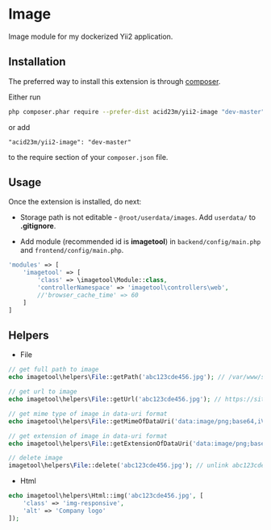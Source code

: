 Image
=====
Image module for my dockerized Yii2 application.

Installation
------------

The preferred way to install this extension is through [composer](http://getcomposer.org/download/).

Either run

```bash
php composer.phar require --prefer-dist acid23m/yii2-image "dev-master"
```

or add

```
"acid23m/yii2-image": "dev-master"
```

to the require section of your `composer.json` file.


Usage
-----

Once the extension is installed, do next:

- Storage path is not editable - `@root/userdata/images`.
Add `userdata/` to **.gitignore**.


- Add module (recommended id is **imagetool**) in `backend/config/main.php` and `frontend/config/main.php`.

```php
'modules' => [
    'imagetool' => [
        'class' => \imagetool\Module::class,
        'controllerNamespace' => 'imagetool\controllers\web',
        //'browser_cache_time' => 60
    ]
]
```

Helpers
-------

- File

```php
// get full path to image
echo imagetool\helpers\File::getPath('abc123cde456.jpg'); // /var/www/site/app/userdata/images/ad/c1/abc123cde456.jpg

// get url to image
echo imagetool\helpers\File::getUrl('abc123cde456.jpg'); // https://site.com/image-data/abc123cde456.jpg

// get mime type of image in data-uri format
echo imagetool\helpers\File::getMimeOfDataUri('data:image/png;base64,iVBORw0KG'); // image/png

// get extension of image in data-uri format
echo imagetool\helpers\File::getExtensionOfDataUri('data:image/png;base64,iVBORw0KG'); // png

// delete image
imagetool\helpers\File::delete('abc123cde456.jpg'); // unlink abc123cde456.jpg, abc123cde456@2x.jpg and abc123cde456@3x.jpg
```

- Html

```php
echo imagetool\helpers\Html::img('abc123cde456.jpg', [
    'class' => 'img-responsive',
    'alt' => 'Company logo'
]);
```
